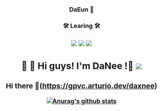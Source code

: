 ### <div align=center> DaEun :star2:
 <h3 align="center"><b>🛠 Learing 🛠</b></h3>
<h3 align="center"><b>
<img src="https://img.shields.io/badge/JAVA-6DB33F?style=for-the-badge&logo=java&logoColor=white">
<img src="https://img.shields.io/badge/mysql-4FC08D?style=for-the-badge&logo=mysql&logoColor=white">
</a> <a href="https://instagram.com/daxnee">
<img
src="http://img.shields.io/badge/-Instagram-black?style=flat&logo=Instagram&link=https://instagram.com/daxnee/"/></a>

     
## :ocean:  :dolphin: Hi guys! I'm DaNee !:dizzy: <a href="https://hits.seeyoufarm.com"><img src="https://hits.seeyoufarm.com/api/count/incr/badge.svg?url=https%3A%2F%2Fgithub.com%2Fgjbae1212%2Fhit-counter&count_bg=%2363C3FF&title_bg=%2348B9FF&icon=twitter.svg&icon_color=%23FFFFFF&title=hits&edge_flat=true"/></a> 

### Hi there :herb:(https://gpvc.arturio.dev/daxnee)
[![Anurag's github stats](https://github-readme-stats.vercel.app/api?username=daxnee&show_icons=true&theme=vue)](https://github.com/anuraghazra/github-readme-stats)
<!--
**daxnee/daxnee** is a ✨ _special_ ✨ repository because its `README.md` (this file) appears on your GitHub profile.

Here are some ideas to get you started:

- 🔭 I’m currently working on ...
- 🌱 I’m currently learning ...
- 👯 I’m looking to collaborate on ...
- 🤔 I’m looking for help with ...
- 💬 Ask me about ...
- 📫 How to reach me: ...
- 😄 Pronouns: ...
- ⚡ Fun fact: ...
-->
